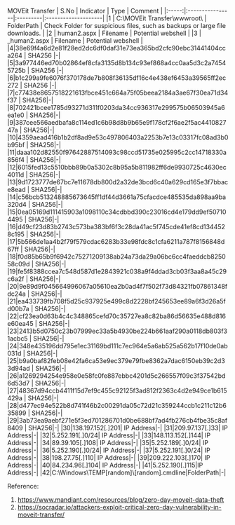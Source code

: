 MOVEit Transfer
| S.No | Indicator            | Type   | Comment |
|:-----:|:----------------|:---------|:--------------------|
|1  | C:\MOVEit Transfer\wwwroot\  | FolderPath  |  Check Folder for suspicious files, such as backups or large file downloads. |
|2  | human2.aspx  | Filename  |  Potential webshell |
|3  | _human2.aspx  | Filename  |  Potential webshell |
|4|38e69f4a6d2e81f28ed2dc6df0daf31e73ea365bd2cfc90ebc31441404cca264 | SHA256 |-|
|5|3a977446ed70b02864ef8cfa3135d8b134c93ef868a4cc0aa5d3c2a74545725b | SHA256 |-|
|6|b1c299a9fe6076f370178de7b808f36135df16c4e438ef6453a39565ff2ec272 | SHA256 |-|
|7|c77438e8657518221613fbce451c664a75f05beea2184a3ae67f30ea71d34f37 | SHA256|-|
|8|702421bcee1785d93271d311f0203da34cc936317e299575b06503945a6ea1e0 | SHA256|-|
|9|387cee566aedbafa8c114ed1c6b98d8b9b65e9f178cf2f6ae2f5ac441082747a | SHA256|-|
|10|4359aead416b1b2df8ad9e53c497806403a2253b7e13c03317fc08ad3b0b95bf | SHA256|-|
|11|daaa102d82550f97642887514093c98ccd51735e025995c2cc14718330a856f4 | SHA256|-|
|12|6015fed13c5510bbb89b0a5302c8b95a5b811982ff6de9930725c4630ec4011d | SHA256|-|
|13|9d1723777de67bc7e11678db800d2a32de3bcd6c40a629cd165e3f7bbace8ead | SHA256|-|
|14|c56bcb513248885673645ff1df44d3661a75cfacdce485535da898aa9ba320d4 | SHA256|-|
|15|0ea05169d111415903a1098110c34cdbbd390c23016cd4e179dd9ef507104495 | SHA256|-|
|16|d49cf23d83b2743c573ba383bf6f3c28da41ac5f745cde41ef8cd1344528c195 | SHA256|-|
|17|5b566de1aa4b2f79f579cdac6283b33e98fdc8c1cfa6211a787f8156848d67ff | SHA256|-|
|18|f0d85b65b9f6942c75271209138ab24a73da29a06bc6cc4faeddcb825058c09d | SHA256|-|
|19|fe5f8388ccea7c548d587d1e2843921c038a9f4ddad3cb03f3aa8a45c29c6a2f | SHA256|-|
|20|9e89d9f045664996067a05610ea2b0ad4f7f502f73d84321fb07861348fdc24a | SHA256|-|
|21|ea433739fb708f5d25c937925e499c8d2228bf245653ee89a6f3d26a5fd00b7a | SHA256|-|
|22|cf23ea0d63b4c4c348865cefd70c35727ea8c82ba86d56635e488d816e60ea45 | SHA256|-|
|23|2413b5d0750c23b07999ec33a5b4930be224b661aaf290a0118db803f31acbc5 | SHA256|-|
|24|348e435196dd795e1ec31169bd111c7ec964e5a6ab525a562b17f10de0ab031d | SHA256|-|
|25|b9a0baf82feb08e42fa6ca53e9ec379e79fbe8362a7dac6150eb39c2d33d94ad | SHA256|-|
|26|a1269294254e958e0e58fc0fe887ebbc4201d5c266557f09c3f37542bd6d53d7 | SHA256|-|
|27|48367d94ccb4411f15d7ef9c455c92125f3ad812f2363c4d2e949ce1b615429a | SHA256|-|
|28|d477ec94e522b8d741f46b2c00291da05c72d21c359244ccb1c211c12b635899 | SHA256|-|
|29|3ab73ea9aebf271e5f3ed701286701d0be688bf7ad4fb276cb4fbe35c8af8409 | SHA256|-|
|30|138.197.152[.]201| IP Address|-|
|31|209.97.137[.]33| IP Address|-|
|32|5.252.191[.]0/24| IP Address|-|
|33|148.113.152[.]144| IP Address|-|
|34|89.39.105[.]108| IP Address|-|
|35|5.252.189[.]0/24| IP Address|-|
|36|5.252.190[.]0/24| IP Address|-|
|37|5.252.191[.]0/24| IP Address|-|
|38|198.27.75[.]110| IP Address|-|
|39|209.222.103[.]170| IP Address|-|
|40|84.234.96[.]104| IP Address|-|
|41|5.252.190[.]115|IP Address|-|
|42|C:\Windows\TEMP\[random]\\[random].cmdline|FolderPath|-|







































Reference:
1. https://www.mandiant.com/resources/blog/zero-day-moveit-data-theft
2. https://socradar.io/attackers-exploit-critical-zero-day-vulnerability-in-moveit-transfer/

